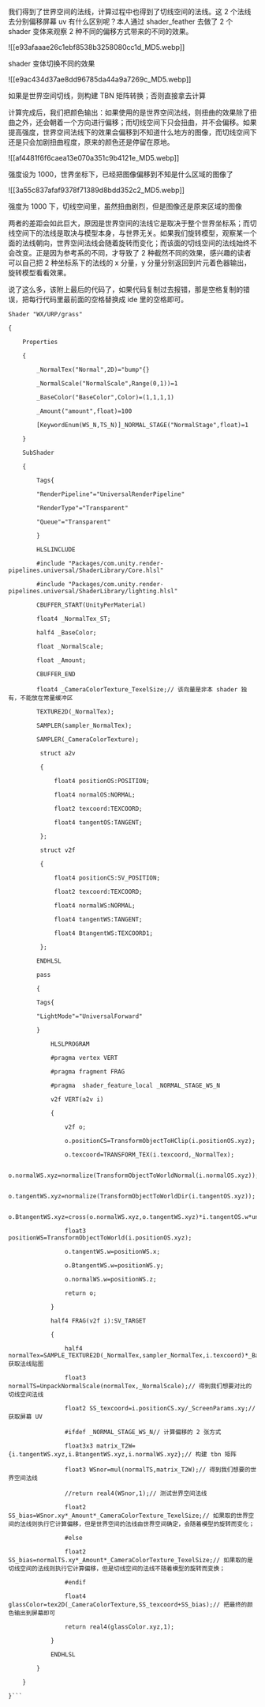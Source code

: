 我们得到了世界空间的法线，计算过程中也得到了切线空间的法线。这 2 个法线去分别偏移屏幕 uv 有什么区别呢？本人通过 shader_feather 去做了 2 个 shader 变体来观察 2 种不同的偏移方式带来的不同的效果。

![[e93afaaae26c1ebf8538b3258080cc1d_MD5.webp]]

shader 变体切换不同的效果

![[e9ac434d37ae8dd96785da44a9a7269c_MD5.webp]]

如果是世界空间切线，则构建 TBN 矩阵转换；否则直接拿去计算

计算完成后，我们把颜色输出：如果使用的是世界空间法线，则扭曲的效果除了扭曲之外，还会朝着一个方向进行偏移；而切线空间下只会扭曲，并不会偏移。如果提高强度，世界空间法线下的效果会偏移到不知道什么地方的图像，而切线空间下还是只会加剧扭曲程度，原来的颜色还是停留在原地。

![[af4481f6f6caea13e070a351c9b4121e_MD5.webp]]

强度设为 1000，世界坐标下，已经把图像偏移到不知是什么区域的图像了

![[3a55c837afaf9378f71389d8bdd352c2_MD5.webp]]

强度为 1000 下，切线空间里，虽然扭曲剧烈，但是图像还是原来区域的图像

两者的差距会如此巨大，原因是世界空间的法线它是取决于整个世界坐标系；而切线空间下的法线是取决与模型本身，与世界无关。如果我们旋转模型，观察某一个面的法线朝向，世界空间法线会随着旋转而变化；而该面的切线空间的法线始终不会改变。正是因为参考系的不同，才导致了 2 种截然不同的效果，感兴趣的读者可以自己把 2 种坐标系下的法线的 x 分量，y 分量分别返回到片元着色器输出，旋转模型看看效果。

说了这么多，该附上最后的代码了，如果代码复制过去报错，那是空格复制的错误，把每行代码里最前面的空格替换成 ide 里的空格即可。
```
Shader "WX/URP/grass"

{

    Properties

    {

        _NormalTex("Normal",2D)="bump"{}

        _NormalScale("NormalScale",Range(0,1))=1

        _BaseColor("BaseColor",Color)=(1,1,1,1)

        _Amount("amount",float)=100

        [KeywordEnum(WS_N,TS_N)]_NORMAL_STAGE("NormalStage",float)=1

    }

    SubShader

    {

        Tags{

        "RenderPipeline"="UniversalRenderPipeline"

        "RenderType"="Transparent"

        "Queue"="Transparent"

        }

        HLSLINCLUDE

        #include "Packages/com.unity.render-pipelines.universal/ShaderLibrary/Core.hlsl"

        #include "Packages/com.unity.render-pipelines.universal/ShaderLibrary/lighting.hlsl"

        CBUFFER_START(UnityPerMaterial)

        float4 _NormalTex_ST;

        half4 _BaseColor;

        float _NormalScale;

        float _Amount;

        CBUFFER_END

        float4 _CameraColorTexture_TexelSize;// 该向量是非本 shader 独有，不能放在常量缓冲区

        TEXTURE2D(_NormalTex);

        SAMPLER(sampler_NormalTex);

        SAMPLER(_CameraColorTexture);

         struct a2v

         {

             float4 positionOS:POSITION;

             float4 normalOS:NORMAL;

             float2 texcoord:TEXCOORD;

             float4 tangentOS:TANGENT;

         };

         struct v2f

         {

             float4 positionCS:SV_POSITION;

             float2 texcoord:TEXCOORD;

             float4 normalWS:NORMAL;

             float4 tangentWS:TANGENT;

             float4 BtangentWS:TEXCOORD1;  

         };

        ENDHLSL

        pass

        {

        Tags{

        "LightMode"="UniversalForward"

        }

            HLSLPROGRAM

            #pragma vertex VERT

            #pragma fragment FRAG

            #pragma  shader_feature_local _NORMAL_STAGE_WS_N 

            v2f VERT(a2v i)

            {

                v2f o;

                o.positionCS=TransformObjectToHClip(i.positionOS.xyz);

                o.texcoord=TRANSFORM_TEX(i.texcoord,_NormalTex);

                o.normalWS.xyz=normalize(TransformObjectToWorldNormal(i.normalOS.xyz));

                o.tangentWS.xyz=normalize(TransformObjectToWorldDir(i.tangentOS.xyz));

                o.BtangentWS.xyz=cross(o.normalWS.xyz,o.tangentWS.xyz)*i.tangentOS.w*unity_WorldTransformParams.w;

                float3 positionWS=TransformObjectToWorld(i.positionOS.xyz);

                o.tangentWS.w=positionWS.x;

                o.BtangentWS.w=positionWS.y;

                o.normalWS.w=positionWS.z;

                return o;

            }

            half4 FRAG(v2f i):SV_TARGET

            {

                half4 normalTex=SAMPLE_TEXTURE2D(_NormalTex,sampler_NormalTex,i.texcoord)*_BaseColor;// 获取法线贴图

                float3 normalTS=UnpackNormalScale(normalTex,_NormalScale);// 得到我们想要对比的切线空间法线

                float2 SS_texcoord=i.positionCS.xy/_ScreenParams.xy;// 获取屏幕 UV

                #ifdef _NORMAL_STAGE_WS_N// 计算偏移的 2 张方式

                float3x3 matrix_T2W={i.tangentWS.xyz,i.BtangentWS.xyz,i.normalWS.xyz};// 构建 tbn 矩阵

                float3 WSnor=mul(normalTS,matrix_T2W);// 得到我们想要的世界空间法线

                //return real4(WSnor,1);// 测试世界空间法线

                float2 SS_bias=WSnor.xy*_Amount*_CameraColorTexture_TexelSize;// 如果取的世界空间的法线则执行它计算偏移，但是世界空间的法线由世界空间确定，会随着模型的旋转而变化；

                #else

                float2 SS_bias=normalTS.xy*_Amount*_CameraColorTexture_TexelSize;// 如果取的是切线空间的法线则执行它计算偏移，但是切线空间的法线不随着模型的旋转而变换；

                #endif

                float4 glassColor=tex2D(_CameraColorTexture,SS_texcoord+SS_bias);// 把最终的颜色输出到屏幕即可

                return real4(glassColor.xyz,1);

            }

            ENDHLSL

        }

    }

}```